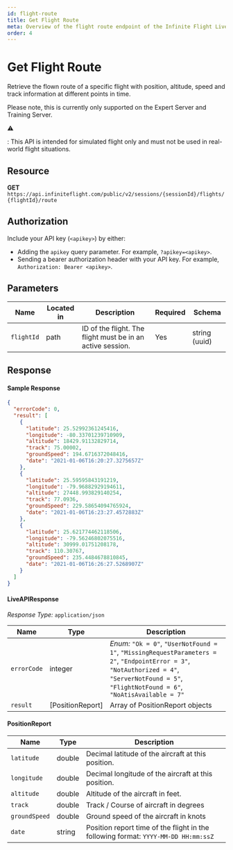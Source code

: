 ```yaml
---
id: flight-route
title: Get Flight Route
meta: Overview of the flight route endpoint of the Infinite Flight Live API
order: 4
---
```


# Get Flight Route

Retrieve the flown route of a specific flight with position, altitude, speed and track information at different points in time.

Please note, this is currently only supported on the Expert Server and Training Server.

⚠️

: This API is intended for simulated flight only and must not be used in real-world flight situations.

## Resource

**GET** `https://api.infiniteflight.com/public/v2/sessions/{sessionId}/flights/{flightId}/route`

## Authorization

Include your API key (`<apikey>`) by either:

- Adding the `apikey` query parameter. For example, `?apikey=<apikey>`.
- Sending a bearer authorization header with your API key. For example, `Authorization: Bearer <apikey>`.

## Parameters

| Name       | Located in | Description                                                | Required | Schema        |
| ---------- | ---------- | ---------------------------------------------------------- | -------- | ------------- |
| `flightId` | path       | ID of the flight. The flight must be in an active session. | Yes      | string (uuid) |

## Response

#### Sample Response

```json
{
  "errorCode": 0,
  "result": [
    {
      "latitude": 25.52992361245416,
      "longitude": -80.33701239710909,
      "altitude": 18429.91132829714,
      "track": 75.00002,
      "groundSpeed": 194.6716372048416,
      "date": "2021-01-06T16:20:27.3275657Z"
    },
    {
      "latitude": 25.59595843191219,
      "longitude": -79.96882929194611,
      "altitude": 27448.993829140254,
      "track": 77.0936,
      "groundSpeed": 229.58654094765924,
      "date": "2021-01-06T16:23:27.4572883Z"
    },
    {
      "latitude": 25.621774462118506,
      "longitude": -79.56246802075516,
      "altitude": 30999.01751208178,
      "track": 110.30767,
      "groundSpeed": 235.4484678810845,
      "date": "2021-01-06T16:26:27.5268907Z"
    }
  ]
}
```

#### LiveAPIResponse

*Response Type:* `application/json`

| Name        | Type             | Description                                                  |
| ----------- | ---------------- | ------------------------------------------------------------ |
| `errorCode` | integer          | _Enum:_ `"Ok = 0"`, `"UserNotFound = 1"`, `"MissingRequestParameters = 2"`, `"EndpointError = 3"`, `"NotAuthorized = 4"`, `"ServerNotFound = 5"`, `"FlightNotFound = 6"`, `"NoAtisAvailable = 7"` |
| `result`    | [PositionReport] | Array of PositionReport objects                              |

#### PositionReport

| Name          | Type   | Description                                                  |
| ------------- | ------ | ------------------------------------------------------------ |
| `latitude`    | double | Decimal latitude of the aircraft at this position.           |
| `longitude`   | double | Decimal longitude of the aircraft at this position.          |
| `altitude`    | double | Altitude of the aircraft in feet.                            |
| `track`       | double | Track / Course of aircraft in degrees                        |
| `groundSpeed` | double | Ground speed of the aircraft in knots                        |
| `date`        | string | Position report time of the flight in the following format: `YYYY-MM-DD HH:mm:ssZ` |